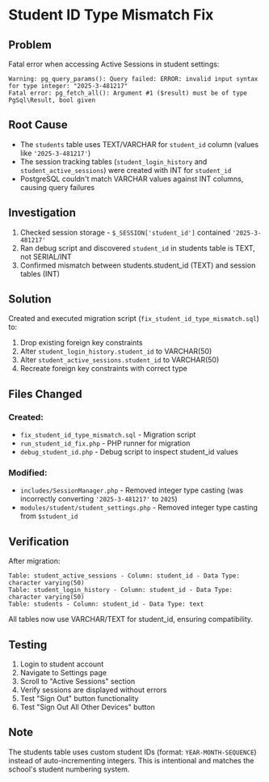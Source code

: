 # Student ID Type Mismatch Fix

## Problem
Fatal error when accessing Active Sessions in student settings:
```
Warning: pg_query_params(): Query failed: ERROR: invalid input syntax for type integer: "2025-3-481217"
Fatal error: pg_fetch_all(): Argument #1 ($result) must be of type PgSql\Result, bool given
```

## Root Cause
- The `students` table uses TEXT/VARCHAR for `student_id` column (values like `'2025-3-481217'`)
- The session tracking tables (`student_login_history` and `student_active_sessions`) were created with INT for `student_id`
- PostgreSQL couldn't match VARCHAR values against INT columns, causing query failures

## Investigation
1. Checked session storage - `$_SESSION['student_id']` contained `'2025-3-481217'`
2. Ran debug script and discovered `student_id` in students table is TEXT, not SERIAL/INT
3. Confirmed mismatch between students.student_id (TEXT) and session tables (INT)

## Solution
Created and executed migration script (`fix_student_id_type_mismatch.sql`) to:

1. Drop existing foreign key constraints
2. Alter `student_login_history.student_id` to VARCHAR(50)
3. Alter `student_active_sessions.student_id` to VARCHAR(50)
4. Recreate foreign key constraints with correct type

## Files Changed

### Created:
- `fix_student_id_type_mismatch.sql` - Migration script
- `run_student_id_fix.php` - PHP runner for migration
- `debug_student_id.php` - Debug script to inspect student_id values

### Modified:
- `includes/SessionManager.php` - Removed integer type casting (was incorrectly converting `'2025-3-481217'` to `2025`)
- `modules/student/student_settings.php` - Removed integer type casting from `$student_id`

## Verification
After migration:
```
Table: student_active_sessions - Column: student_id - Data Type: character varying(50)
Table: student_login_history - Column: student_id - Data Type: character varying(50)
Table: students - Column: student_id - Data Type: text
```

All tables now use VARCHAR/TEXT for student_id, ensuring compatibility.

## Testing
1. Login to student account
2. Navigate to Settings page
3. Scroll to "Active Sessions" section
4. Verify sessions are displayed without errors
5. Test "Sign Out" button functionality
6. Test "Sign Out All Other Devices" button

## Note
The students table uses custom student IDs (format: `YEAR-MONTH-SEQUENCE`) instead of auto-incrementing integers. This is intentional and matches the school's student numbering system.
